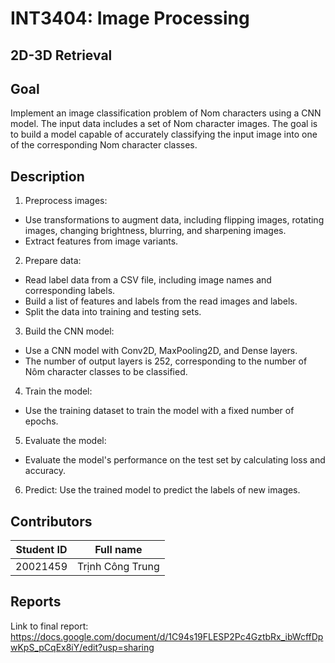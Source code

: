 # INT3404: Image Processing
## 2D-3D Retrieval 

## Goal
Implement an image classification problem of Nom characters using a CNN model. The input data includes a set of Nom character images. 
The goal is to build a model capable of accurately classifying the input image into one of the corresponding Nom character classes.
## Description

1. Preprocess images:
- Use transformations to augment data, including flipping images, rotating images, changing brightness, blurring, and sharpening images.
- Extract features from image variants.
2. Prepare data:
- Read label data from a CSV file, including image names and corresponding labels.
- Build a list of features and labels from the read images and labels.
- Split the data into training and testing sets.
3. Build the CNN model:
- Use a CNN model with Conv2D, MaxPooling2D, and Dense layers.
- The number of output layers is 252, corresponding to the number of Nôm character classes to be classified.
4. Train the model:
- Use the training dataset to train the model with a fixed number of epochs.
5. Evaluate the model:
- Evaluate the model's performance on the test set by calculating loss and accuracy.
6. Predict:
Use the trained model to predict the labels of new images.

## Contributors

| Student ID | Full name |
|------|----|
| 20021459 | Trịnh Công Trung |

## Reports
Link to final report: https://docs.google.com/document/d/1C94s19FLESP2Pc4GztbRx_ibWcffDpwKpS_pCqEx8iY/edit?usp=sharing
